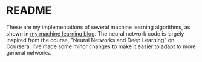 # README
These are my implementations of several machine learning algorithms, as shown in [my machine learning blog](https://www.beginningwithml.wordpress.com). The neural network code is largely inspired from the course, "Neural Networks and Deep Learning" on Coursera. I've made some minor changes to make it easier to adapt to more general networks.
